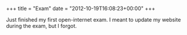+++
title = "Exam"
date = "2012-10-19T16:08:23+00:00"
+++

Just finished my first open-internet exam.  I meant to update my website during the exam, but I forgot.
			